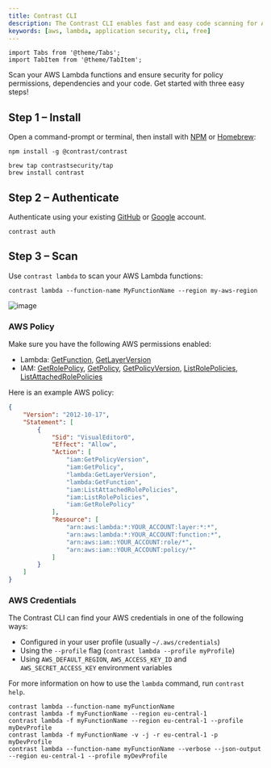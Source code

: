 ```yaml
---
title: Contrast CLI
description: The Contrast CLI enables fast and easy code scanning for AWS Lambda functions to protect your software with industry-leading insights
keywords: [aws, lambda, application security, cli, free]
---
```


```mdx-code-block
import Tabs from '@theme/Tabs';
import TabItem from '@theme/TabItem';
```

Scan your AWS Lambda functions and ensure security for policy permissions, dependencies and your code. Get started with three easy steps!

## Step 1 &ndash; Install

Open a command-prompt or terminal, then install with [NPM](https://npmjs.com) or [Homebrew](https://brew.sh/):

<Tabs>
<TabItem value="1" label="NPM">

```shell
npm install -g @contrast/contrast
```

</TabItem>
<TabItem value="2" label="Homebrew">

```shell
brew tap contrastsecurity/tap
brew install contrast
```

</TabItem>
</Tabs>

## Step 2 &ndash; Authenticate

Authenticate using your existing [GitHub](https://github.com) or [Google](https://google.com) account.

```
contrast auth
```

## Step 3 &ndash; Scan

Use `contrast lambda` to scan your AWS Lambda functions:

```
contrast lambda --function-name MyFunctionName --region my-aws-region
```

![image](https://user-images.githubusercontent.com/289035/165555050-e9a709c9-f2a9-4edc-a064-8208445238bc.png)

### AWS Policy

Make sure you have the following AWS permissions enabled:

 * Lambda: [GetFunction](https://docs.aws.amazon.com/lambda/latest/dg/API_GetFunction.html), [GetLayerVersion](https://docs.aws.amazon.com/lambda/latest/dg/API_GetLayerVersion.html)
 * IAM: [GetRolePolicy](https://docs.aws.amazon.com/IAM/latest/APIReference/API_GetRolePolicy.html), [GetPolicy](https://docs.aws.amazon.com/IAM/latest/APIReference/API_GetPolicy.html), [GetPolicyVersion](https://docs.aws.amazon.com/IAM/latest/APIReference/API_GetPolicyVersion.html), [ListRolePolicies](https://docs.aws.amazon.com/IAM/latest/APIReference/API_ListRolePolicies.html), [ListAttachedRolePolicies](https://docs.aws.amazon.com/IAM/latest/APIReference/API_ListAttachedRolePolicies.html)

Here is an example AWS policy:

```json
{
    "Version": "2012-10-17",
    "Statement": [
        {
            "Sid": "VisualEditor0",
            "Effect": "Allow",
            "Action": [
                "iam:GetPolicyVersion",
                "iam:GetPolicy",
                "lambda:GetLayerVersion",
                "lambda:GetFunction",
                "iam:ListAttachedRolePolicies",
                "iam:ListRolePolicies",
                "iam:GetRolePolicy"
            ],
            "Resource": [
                "arn:aws:lambda:*:YOUR_ACCOUNT:layer:*:*",
                "arn:aws:lambda:*:YOUR_ACCOUNT:function:*",
                "arn:aws:iam::YOUR_ACCOUNT:role/*",
                "arn:aws:iam::YOUR_ACCOUNT:policy/*"
            ]
        }
    ]
}
```

### AWS Credentials

The Contrast CLI can find your AWS credentials in one of the following ways:

 * Configured in your user profile (usually `~/.aws/credentials`)
 * Using the `--profile` flag (`contrast lambda --profile myProfile`)
 * Using `AWS_DEFAULT_REGION`, `AWS_ACCESS_KEY_ID` and `AWS_SECRET_ACCESS_KEY` environment variables

For more information on how to use the `lambda` command, run `contrast help`.

```shell
contrast lambda --function-name myFunctionName
contrast lambda -f myFunctionName --region eu-central-1
contrast lambda -f myFunctionName --region eu-central-1 --profile myDevProfile
contrast lambda -f myFunctionName -v -j -r eu-central-1 -p myDevProfile
contrast lambda --function-name myFunctionName --verbose --json-output --region eu-central-1 --profile myDevProfile
```